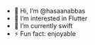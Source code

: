 - 👋 Hi, I’m @hasaanabbas
- 👀 I’m interested in Flutter
- 🌱 I’m currently swift
- ⚡ Fun fact: enjoyable

<!---
hasaanabbas/hasaanabbas is a ✨ special ✨ repository because its `README.md` (this file) appears on your GitHub profile.
You can click the Preview link to take a look at your changes.
--->
